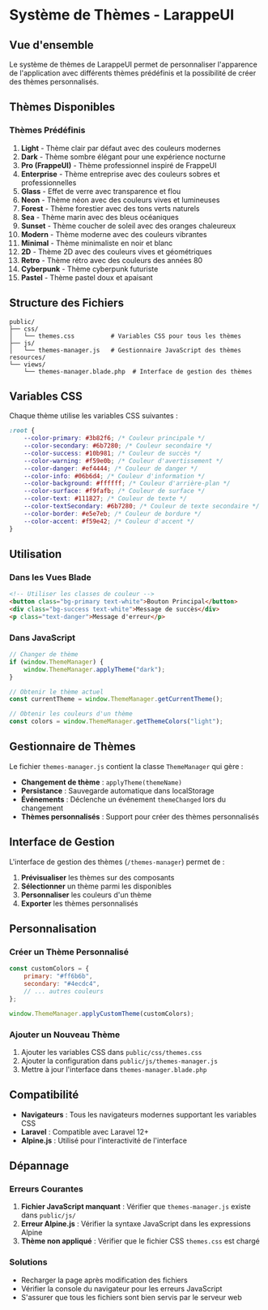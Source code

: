 # Système de Thèmes - LarappeUI

## Vue d'ensemble

Le système de thèmes de LarappeUI permet de personnaliser l'apparence de l'application avec différents thèmes prédéfinis et la possibilité de créer des thèmes personnalisés.

## Thèmes Disponibles

### Thèmes Prédéfinis

1. **Light** - Thème clair par défaut avec des couleurs modernes
2. **Dark** - Thème sombre élégant pour une expérience nocturne
3. **Pro (FrappeUI)** - Thème professionnel inspiré de FrappeUI
4. **Enterprise** - Thème entreprise avec des couleurs sobres et professionnelles
5. **Glass** - Effet de verre avec transparence et flou
6. **Neon** - Thème néon avec des couleurs vives et lumineuses
7. **Forest** - Thème forestier avec des tons verts naturels
8. **Sea** - Thème marin avec des bleus océaniques
9. **Sunset** - Thème coucher de soleil avec des oranges chaleureux
10. **Modern** - Thème moderne avec des couleurs vibrantes
11. **Minimal** - Thème minimaliste en noir et blanc
12. **2D** - Thème 2D avec des couleurs vives et géométriques
13. **Retro** - Thème rétro avec des couleurs des années 80
14. **Cyberpunk** - Thème cyberpunk futuriste
15. **Pastel** - Thème pastel doux et apaisant

## Structure des Fichiers

```
public/
├── css/
│   └── themes.css          # Variables CSS pour tous les thèmes
├── js/
│   └── themes-manager.js   # Gestionnaire JavaScript des thèmes
resources/
└── views/
    └── themes-manager.blade.php  # Interface de gestion des thèmes
```

## Variables CSS

Chaque thème utilise les variables CSS suivantes :

```css
:root {
    --color-primary: #3b82f6; /* Couleur principale */
    --color-secondary: #6b7280; /* Couleur secondaire */
    --color-success: #10b981; /* Couleur de succès */
    --color-warning: #f59e0b; /* Couleur d'avertissement */
    --color-danger: #ef4444; /* Couleur de danger */
    --color-info: #06b6d4; /* Couleur d'information */
    --color-background: #ffffff; /* Couleur d'arrière-plan */
    --color-surface: #f9fafb; /* Couleur de surface */
    --color-text: #111827; /* Couleur de texte */
    --color-textSecondary: #6b7280; /* Couleur de texte secondaire */
    --color-border: #e5e7eb; /* Couleur de bordure */
    --color-accent: #f59e42; /* Couleur d'accent */
}
```

## Utilisation

### Dans les Vues Blade

```html
<!-- Utiliser les classes de couleur -->
<button class="bg-primary text-white">Bouton Principal</button>
<div class="bg-success text-white">Message de succès</div>
<p class="text-danger">Message d'erreur</p>
```

### Dans JavaScript

```javascript
// Changer de thème
if (window.ThemeManager) {
    window.ThemeManager.applyTheme("dark");
}

// Obtenir le thème actuel
const currentTheme = window.ThemeManager.getCurrentTheme();

// Obtenir les couleurs d'un thème
const colors = window.ThemeManager.getThemeColors("light");
```

## Gestionnaire de Thèmes

Le fichier `themes-manager.js` contient la classe `ThemeManager` qui gère :

-   **Changement de thème** : `applyTheme(themeName)`
-   **Persistance** : Sauvegarde automatique dans localStorage
-   **Événements** : Déclenche un événement `themeChanged` lors du changement
-   **Thèmes personnalisés** : Support pour créer des thèmes personnalisés

## Interface de Gestion

L'interface de gestion des thèmes (`/themes-manager`) permet de :

1. **Prévisualiser** les thèmes sur des composants
2. **Sélectionner** un thème parmi les disponibles
3. **Personnaliser** les couleurs d'un thème
4. **Exporter** les thèmes personnalisés

## Personnalisation

### Créer un Thème Personnalisé

```javascript
const customColors = {
    primary: "#ff6b6b",
    secondary: "#4ecdc4",
    // ... autres couleurs
};

window.ThemeManager.applyCustomTheme(customColors);
```

### Ajouter un Nouveau Thème

1. Ajouter les variables CSS dans `public/css/themes.css`
2. Ajouter la configuration dans `public/js/themes-manager.js`
3. Mettre à jour l'interface dans `themes-manager.blade.php`

## Compatibilité

-   **Navigateurs** : Tous les navigateurs modernes supportant les variables CSS
-   **Laravel** : Compatible avec Laravel 12+
-   **Alpine.js** : Utilisé pour l'interactivité de l'interface

## Dépannage

### Erreurs Courantes

1. **Fichier JavaScript manquant** : Vérifier que `themes-manager.js` existe dans `public/js/`
2. **Erreur Alpine.js** : Vérifier la syntaxe JavaScript dans les expressions Alpine
3. **Thème non appliqué** : Vérifier que le fichier CSS `themes.css` est chargé

### Solutions

-   Recharger la page après modification des fichiers
-   Vérifier la console du navigateur pour les erreurs JavaScript
-   S'assurer que tous les fichiers sont bien servis par le serveur web
